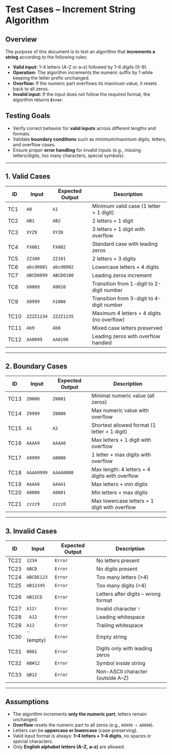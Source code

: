 # Test Cases – Increment String Algorithm

## Overview  

The purpose of this document is to test an algorithm that **increments a string** according to the following rules:  

- **Valid input:** 1–4 letters (A–Z or a–z) followed by 1–4 digits (0–9).  
- **Operation:** The algorithm increments the numeric suffix by 1 while keeping the letter prefix unchanged.  
- **Overflow:** If the numeric part overflows its maximum value, it resets back to all zeros.  
- **Invalid input:** If the input does not follow the required format, the algorithm returns **`Error`**.  

## Testing Goals  

- Verify correct behavior for **valid inputs** across different lengths and formats.  
- Validate **boundary conditions** such as minimum/maximum digits, letters, and overflow cases.  
- Ensure proper **error handling** for invalid inputs (e.g., missing letters/digits, too many characters, special symbols).  

---

## 1. Valid Cases

| **ID** | **Input**   | **Expected Output** | **Description** |
|--------|-------------|---------------------|-----------------|
| TC1    | `A0`        | `A1`                | Minimum valid case (1 letter + 1 digit) |
| TC2    | `AB1`       | `AB2`               | 2 letters + 1 digit |
| TC3    | `XYZ9`      | `XYZ0`              | 3 letters + 1 digit with overflow |
| TC4    | `FX001`     | `FX002`             | Standard case with leading zeros |
| TC5    | `ZZ100`     | `ZZ101`             | 2 letters + 3 digits |
| TC6    | `abcd0001`  | `abcd0002`          | Lowercase letters + 4 digits |
| TC7    | `ABCD0099`  | `ABCD0100`          | Leading zeros increment |
| TC8    | `X0009`     | `X0010`             | Transition from 1-digit to 2-digit number |
| TC9    | `X0999`     | `X1000`             | Transition from 3-digit to 4-digit number |
| TC10   | `ZZZZ1234`  | `ZZZZ1235`          | Maximum 4 letters + 4 digits (no overflow) |
| TC11   | `Ab9`       | `Ab0`               | Mixed case letters preserved |
| TC12   | `AA0099`    | `AA0100`            | Leading zeros with overflow handled |

---

## 2. Boundary Cases

| **ID** | **Input**     | **Expected Output** | **Description** |
|--------|---------------|---------------------|-----------------|
| TC13   | `Z0000`       | `Z0001`             | Minimal numeric value (all zeros) |
| TC14   | `Z9999`       | `Z0000`             | Max numeric value with overflow |
| TC15   | `A1`          | `A2`                | Shortest allowed format (1 letter + 1 digit) |
| TC16   | `AAAA9`       | `AAAA0`             | Max letters + 1 digit with overflow |
| TC17   | `A9999`       | `A0000`             | 1 letter + max digits with overflow |
| TC18   | `AAAA9999`    | `AAAA0000`          | Max length: 4 letters + 4 digits with overflow |
| TC19   | `AAAA0`       | `AAAA1`             | Max letters + min digits |
| TC20   | `A0000`       | `A0001`             | Min letters + max digits |
| TC21   | `zzzz9`       | `zzzz0`             | Max lowercase letters + 1 digit with overflow |

---

## 3. Invalid Cases

| **ID** | **Input**     | **Expected Output** | **Description** |
|--------|---------------|---------------------|-----------------|
| TC22   | `1234`        | `Error`             | No letters present |
| TC23   | `ABCD`        | `Error`             | No digits present |
| TC24   | `ABCDE123`    | `Error`             | Too many letters (>4) |
| TC25   | `AB12345`     | `Error`             | Too many digits (>4) |
| TC26   | `AB12CD`      | `Error`             | Letters after digits – wrong format |
| TC27   | `A12!`        | `Error`             | Invalid character `!` |
| TC28   | ` A12`        | `Error`             | Leading whitespace |
| TC29   | `A12 `        | `Error`             | Trailing whitespace |
| TC30   | `` (empty)    | `Error`             | Empty string |
| TC31   | `0001`        | `Error`             | Digits only with leading zeros |
| TC32   | `AB#12`       | `Error`             | Symbol inside string |
| TC33   | `ĄB12`        | `Error`             | Non-ASCII character (outside A–Z) |

---

## Assumptions

- The algorithm increments **only the numeric part**; letters remain unchanged.  
- **Overflow** resets the numeric part to all zeros (e.g., `A9999 → A0000`).  
- Letters can be **uppercase or lowercase** (case-preserving).  
- Valid input format is always: **1–4 letters + 1–4 digits**, no spaces or special characters.  
- Only **English alphabet letters (A–Z, a–z)** are allowed.  

